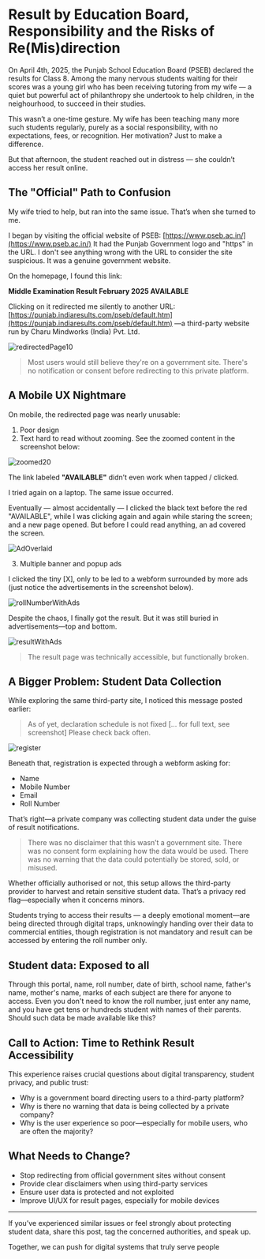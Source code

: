 # Result by Education Board, Responsibility and the Risks of Re(Mis)direction

On April 4th, 2025, the Punjab School Education Board (PSEB) declared the results for Class 8. Among the many nervous students waiting for their scores was a young girl who has been receiving tutoring from my wife — a quiet but powerful act of philanthropy she undertook to help children, in the neighourhood, to succeed in their studies.

This wasn’t a one-time gesture. My wife has been teaching many more such students regularly, purely as a social responsibility, with no expectations, fees, or recognition. Her motivation? Just to make a difference.

But that afternoon, the student reached out in distress — she couldn’t access her result online.

## The "Official" Path to Confusion

My wife tried to help, but ran into the same issue. That’s when she turned to me.

I began by visiting the official website of PSEB: 
[https://www.pseb.ac.in/](https://www.pseb.ac.in/) 
It had the Punjab Government logo and "https" in the URL. I don't see anything wrong with the URL to consider the site suspicious. It was a genuine government website.

On the homepage, I found this link:

**Middle Examination Result February 2025 AVAILABLE**

Clicking on it redirected me silently to another URL: 
[https://punjab.indiaresults.com/pseb/default.htm](https://punjab.indiaresults.com/pseb/default.htm) 
—a third-party website run by Charu Mindworks (India) Pvt. Ltd.

![redirectedPage10](PSEB/redirectedPage10.jpg)

> Most users would still believe they're on a government site. 
> There's no notification or consent before redirecting to this private platform.

## A Mobile UX Nightmare

On mobile, the redirected page was nearly unusable:

1. Poor design
2. Text hard to read without zooming. See the zoomed content in the screenshot below:

![zoomed20](PSEB/zoomed20.jpg)

The link labeled **"AVAILABLE"** didn’t even work when tapped / clicked.

I tried again on a laptop. The same issue occurred.

Eventually — almost accidentally — I clicked the black text before the red "AVAILABLE", while I was clicking again and again while staring the screen; and a new page opened. But before I could read anything, an ad covered the screen.

![AdOverlaid](PSEB/AdOverlaid.jpg)  

3. Multiple banner and popup ads

I clicked the tiny [X], only to be led to a webform surrounded by more ads (just notice the advertisements in the screenshot below).

![rollNumberWithAds](PSEB/rollNoAds.jpg)

Despite the chaos, I finally got the result. But it was still buried in advertisements—top and bottom.

![resultWithAds](PSEB/resultWithAds.jpg)

> The result page was technically accessible, but functionally broken.

## A Bigger Problem: Student Data Collection

While exploring the same third-party site, I noticed this message posted earlier:

> As of yet, declaration schedule is not fixed [... for full text, see screenshot] Please check back often.

![register](PSEB/register.png)

Beneath that, registration is expected through a webform asking for:

- Name 
- Mobile Number 
- Email 
- Roll Number

That’s right—a private company was collecting student data under the guise of result notifications.

> There was no disclaimer that this wasn’t a government site. 
> There was no consent form explaining how the data would be used. 
> There was no warning that the data could potentially be stored, sold, or misused.

Whether officially authorised or not, this setup allows the third-party provider to harvest and retain sensitive student data. That’s a privacy red flag—especially when it concerns minors.

Students trying to access their results — a deeply emotional moment—are being directed through digital traps, unknowingly handing over their data to commercial entities, though registration is not mandatory and result can be accessed by entering the roll number only.

## Student data: Exposed to all

Through this portal, name, roll number, date of birth, school name, father's name, mother's name, marks of each subject are there for anyone to access. Even you don't need to know the roll number, just enter any name, and you have get tens or hundreds student with names of their parents. Should such data be made available like this?

## Call to Action: Time to Rethink Result Accessibility

This experience raises crucial questions about digital transparency, student privacy, and public trust:

- Why is a government board directing users to a third-party platform? 
- Why is there no warning that data is being collected by a private company? 
- Why is the user experience so poor—especially for mobile users, who are often the majority?

## What Needs to Change?

- Stop redirecting from official government sites without consent
- Provide clear disclaimers when using third-party services
- Ensure user data is protected and not exploited
- Improve UI/UX for result pages, especially for mobile devices

---

If you’ve experienced similar issues or feel strongly about protecting student data, share this post, tag the concerned authorities, and speak up.

Together, we can push for digital systems that truly serve people
